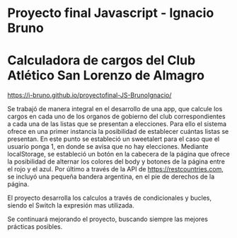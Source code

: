 # Proyecto final Javascript - Ignacio Bruno
# Calculadora de cargos del Club Atlético San Lorenzo de Almagro
https://i-bruno.github.io/proyectofinal-JS-BrunoIgnacio/

Se trabajó de manera integral en el desarrollo de una app, que calcule los cargos en cada uno de los organos de gobierno del club correspondientes a cada una de las listas que se presentan a elecciones.
Para ello el sistema ofrece en una primer instancia la posibilidad de establecer cuántas listas se presentan.
En este punto se estableció un sweetalert para el caso que el usuario ponga 1, en donde se avisa que no hay elecciones.
Mediante localStorage, se estableció un botón en la cabecera de la página que ofrece la posibilidad de alternar los colores del body y botones de la página entre el rojo y el azul.
Por último a través de la API de https://restcountries.com, se incluyó una pequeña bandera argentina, en el pie de derechos de la página.

El proyecto desarrolla los calculos a través de condicionales y bucles, siendo el Switch la expresión mas utilizada.

Se continuará mejorando el proyecto, buscando siempre las mejores prácticas posibles.
